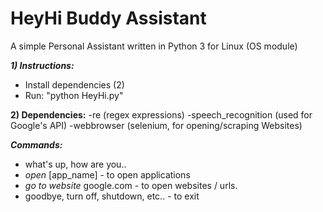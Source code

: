 # HeyHi Buddy Assistant
A simple Personal Assistant written in Python 3 for Linux (OS module)

_**1) Instructions:**_
* Install dependencies (2)
* Run: "python HeyHi.py"

**2) Dependencies:**
-re (regex expressions)
-speech_recognition (used for Google's API)
-webbrowser (selenium, for opening/scraping Websites)

**_Commands:_**
* what's up, how are you..
* *open* [app_name] - to open applications 
* *go to website* google.com - to open websites / urls.
* goodbye, turn off, shutdown, etc.. - to exit
